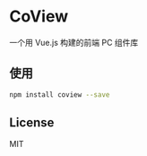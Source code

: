 # CoView

一个用 Vue.js 构建的前端 PC 组件库

## 使用

```` bash
npm install coview --save
````

## License

MIT
